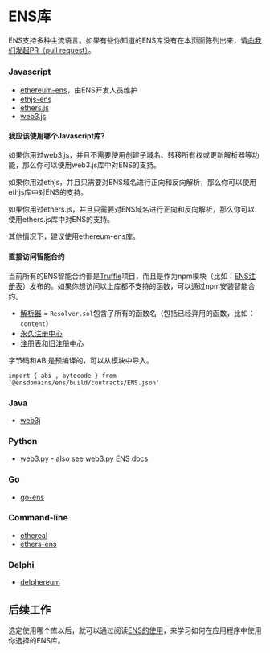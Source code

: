# ENS库

ENS支持多种主流语言。如果有些你知道的ENS库没有在本页面陈列出来，请[向我们发起PR（pull request）](https://github.com/ensdomains/ens/compare)。

### Javascript

* [ethereum-ens](https://www.npmjs.com/package/ethereum-ens)，由ENS开发人员维护
* [ethjs-ens](https://www.npmjs.com/package/ethjs-ens)
* [ethers.js](https://github.com/ethers-io/ethers.js)
* [web3.js](https://web3js.readthedocs.io/en/1.0/web3-eth-ens.html)

#### 我应该使用哪个Javascript库?

如果你用过web3.js，并且不需要使用创建子域名、转移所有权或更新解析器等功能，那么你可以使用web3.js库中对ENS的支持。

如果你用过ethjs，并且只需要对ENS域名进行正向和反向解析，那么你可以使用ethjs库中对ENS的支持。

如果你用过ethers.js，并且只需要对ENS域名进行正向和反向解析，那么你可以使用ethers.js库中对ENS的支持。

其他情况下，建议使用ethereum-ens库。

#### 直接访问智能合约

当前所有的ENS智能合约都是[Truffle](https://truffleframework.com)项目，而且是作为npm模块（比如：[ENS注册表](https://www.npmjs.com/package/@ensdomains/ens)）发布的。如果你想访问以上库都不支持的函数，可以通过npm安装智能合约。

* [解析器](https://www.npmjs.com/package/@ensdomains/resolver) = `Resolver.sol`包含了所有的函数名（包括已经弃用的函数，比如：`content`）
* [永久注册中心](https://www.npmjs.com/package/@ensdomains/ethregistrar)
* [注册表和旧注册中心](https://www.npmjs.com/package/@ensdomains/ens)

字节码和ABI是预编译的，可以从模块中导入。

```text
import { abi , bytecode } from '@ensdomains/ens/build/contracts/ENS.json'
```

### Java

* [web3j](https://github.com/web3j/web3j)

### Python

* [web3.py](https://github.com/ethereum/web3.py) - also see [web3.py ENS docs](https://web3py.readthedocs.io/en/stable/ens_overview.html)

### Go

* [go-ens](https://github.com/wealdtech/go-ens)

### Command-line

* [ethereal](https://github.com/wealdtech/ethereal)
* [ethers-ens](https://github.com/ethers-io/ethers-ens)

### Delphi

* [delphereum](https://github.com/svanas/delphereum)

## 后续工作

选定使用哪个库以后，就可以通过阅读[ENS的使用](working-with-ens.md)，来学习如何在应用程序中使用你选择的ENS库。

